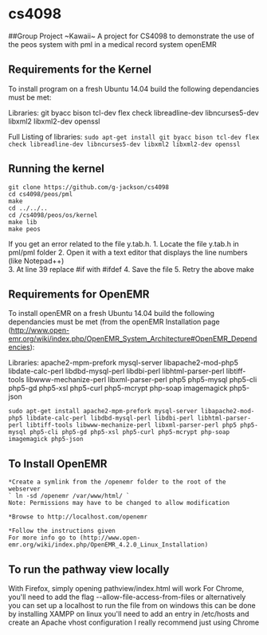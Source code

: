 # cs4098
##Group Project ~Kawaii~
A project for CS4098 to demonstrate the use of the peos system with pml in a medical record system openEMR

## Requirements for the Kernel
To install program on a fresh Ubuntu 14.04 build the following dependancies must be met:

Libraries:
    git
    byacc
    bison
    tcl-dev
    flex
    check
    libreadline-dev
    libncurses5-dev
    libxml2
    libxml2-dev
    openssl


Full Listing of libraries:
`sudo apt-get install git byacc bison tcl-dev flex check libreadline-dev libncurses5-dev libxml2 libxml2-dev openssl`

## Running the kernel
```
git clone https://github.com/g-jackson/cs4098
cd cs4098/peos/pml 
make
cd ../../..
cd /cs4098/peos/os/kernel 
make lib
make peos
```

If you get an error related to the file y.tab.h. 
	1. Locate the file y.tab.h in pml/pml folder 
	2. Open it with a text editor that displays the line numbers (like Notepad++) 	
	3. At line 39 replace #if with #ifdef 
	4. Save the file 
	5. Retry the above make

## Requirements for OpenEMR
To install openEMR on a fresh Ubuntu 14.04 build the following dependancies must be met (from the openEMR Installation page (http://www.open-emr.org/wiki/index.php/OpenEMR_System_Architecture#OpenEMR_Dependencies):


Libraries:
    apache2-mpm-prefork
    mysql-server
    libapache2-mod-php5
    libdate-calc-perl
    libdbd-mysql-perl
    libdbi-perl
    libhtml-parser-perl
    libtiff-tools
    libwww-mechanize-perl
    libxml-parser-perl
    php5
    php5-mysql
    php5-cli
    php5-gd
    php5-xsl
    php5-curl
    php5-mcrypt
    php-soap
    imagemagick 
    php5-json 


`sudo apt-get install apache2-mpm-prefork mysql-server libapache2-mod-php5 libdate-calc-perl libdbd-mysql-perl libdbi-perl libhtml-parser-perl libtiff-tools libwww-mechanize-perl libxml-parser-perl php5 php5-mysql php5-cli php5-gd php5-xsl php5-curl php5-mcrypt php-soap imagemagick php5-json `

## To Install OpenEMR
	*Create a symlink from the /openemr folder to the root of the webserver
    ` ln -sd /openemr /var/www/html/ `
    Note: Permissions may have to be changed to allow modification

	*Browse to http://localhost.com/openemr

	*Follow the instructions given
	For more info go to (http://www.open-emr.org/wiki/index.php/OpenEMR_4.2.0_Linux_Installation)

## To run the pathway view locally
With Firefox, simply opening pathview/index.html will work
For Chrome, you'll need to add the flag --allow-file-access-from-files
	or alternatively you can set up a localhost to run the file from
		on windows this can be done by installing XAMPP
		on linux you'll need to add an entry in /etc/hosts and create an Apache vhost configuration
	I really recommend just using Chrome
